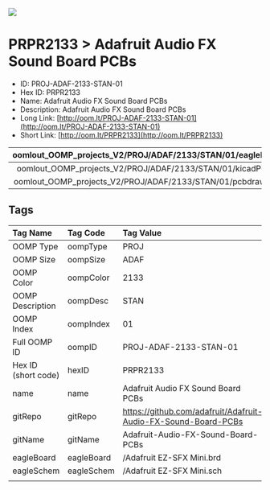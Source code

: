 


  
![][im]
# PRPR2133 > Adafruit Audio FX Sound Board PCBs

- ID: PROJ-ADAF-2133-STAN-01
- Hex ID: PRPR2133
- Name: Adafruit Audio FX Sound Board PCBs
- Description: Adafruit Audio FX Sound Board PCBs
- Long Link: [http://oom.lt/PROJ-ADAF-2133-STAN-01](http://oom.lt/PROJ-ADAF-2133-STAN-01)
- Short Link: [http://oom.lt/PRPR2133](http://oom.lt/PRPR2133)
  

|oomlout_OOMP_projects_V2/PROJ/ADAF/2133/STAN/01/eagleImage.png|oomlout_OOMP_projects_V2/PROJ/ADAF/2133/STAN/01/eagleSchemImage.png|oomlout_OOMP_projects_V2/PROJ/ADAF/2133/STAN/01/kicadPcb3dFront.png|oomlout_OOMP_projects_V2/PROJ/ADAF/2133/STAN/01/kicadPcb3dBack.png|
| :---: | :---: | :---: | :---: |
|oomlout_OOMP_projects_V2/PROJ/ADAF/2133/STAN/01/kicadPcb3d.png|oomlout_OOMP_projects_V2/PROJ/ADAF/2133/STAN/01/bomBack.png|oomlout_OOMP_projects_V2/PROJ/ADAF/2133/STAN/01/bomFront.png|oomlout_OOMP_projects_V2/PROJ/ADAF/2133/STAN/01/pcbdraw.svg|
|oomlout_OOMP_projects_V2/PROJ/ADAF/2133/STAN/01/pcbdrawBack.svg||||

## Tags
  

|Tag Name|Tag Code|Tag Value|
| :--- | :--- | :--- |
|OOMP Type|oompType|PROJ|
|OOMP Size|oompSize|ADAF|
|OOMP Color|oompColor|2133|
|OOMP Description|oompDesc|STAN|
|OOMP Index|oompIndex|01|
|Full OOMP ID|oompID|PROJ-ADAF-2133-STAN-01|
|Hex ID (short code)|hexID|PRPR2133|
|name|name|Adafruit Audio FX Sound Board PCBs|
|gitRepo|gitRepo|https://github.com/adafruit/Adafruit-Audio-FX-Sound-Board-PCBs|
|gitName|gitName|Adafruit-Audio-FX-Sound-Board-PCBs|
|eagleBoard|eagleBoard|/Adafruit EZ-SFX Mini.brd|
|eagleSchem|eagleSchem|/Adafruit EZ-SFX Mini.sch|
||||



[im]: PROJ/ADAF/2133/STAN/01/kicadPcb3d_450.png
